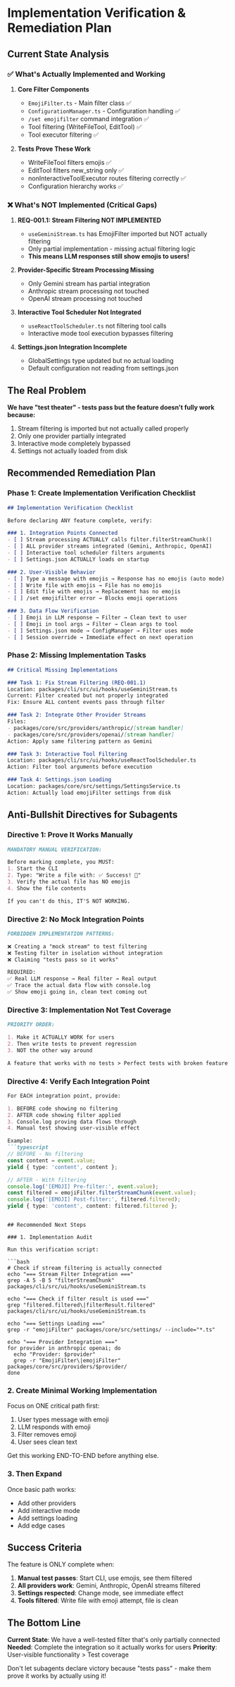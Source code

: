 # Implementation Verification & Remediation Plan

## Current State Analysis

### ✅ What's Actually Implemented and Working

1. **Core Filter Components**
   - `EmojiFilter.ts` - Main filter class ✅
   - `ConfigurationManager.ts` - Configuration handling ✅
   - `/set emojifilter` command integration ✅
   - Tool filtering (WriteFileTool, EditTool) ✅
   - Tool executor filtering ✅

2. **Tests Prove These Work**
   - WriteFileTool filters emojis ✅
   - EditTool filters new_string only ✅
   - nonInteractiveToolExecutor routes filtering correctly ✅
   - Configuration hierarchy works ✅

### ❌ What's NOT Implemented (Critical Gaps)

1. **REQ-001.1: Stream Filtering NOT IMPLEMENTED**
   - `useGeminiStream.ts` has EmojiFilter imported but NOT actually filtering
   - Only partial implementation - missing actual filtering logic
   - **This means LLM responses still show emojis to users!**

2. **Provider-Specific Stream Processing Missing**
   - Only Gemini stream has partial integration
   - Anthropic stream processing not touched
   - OpenAI stream processing not touched

3. **Interactive Tool Scheduler Not Integrated**
   - `useReactToolScheduler.ts` not filtering tool calls
   - Interactive mode tool execution bypasses filtering

4. **Settings.json Integration Incomplete**
   - GlobalSettings type updated but no actual loading
   - Default configuration not reading from settings.json

## The Real Problem

**We have "test theater" - tests pass but the feature doesn't fully work because:**
1. Stream filtering is imported but not actually called properly
2. Only one provider partially integrated
3. Interactive mode completely bypassed
4. Settings not actually loaded from disk

## Recommended Remediation Plan

### Phase 1: Create Implementation Verification Checklist

```markdown
## Implementation Verification Checklist

Before declaring ANY feature complete, verify:

### 1. Integration Points Connected
- [ ] Stream processing ACTUALLY calls filter.filterStreamChunk()
- [ ] ALL provider streams integrated (Gemini, Anthropic, OpenAI)
- [ ] Interactive tool scheduler filters arguments
- [ ] Settings.json ACTUALLY loads on startup

### 2. User-Visible Behavior
- [ ] Type a message with emojis → Response has no emojis (auto mode)
- [ ] Write file with emojis → File has no emojis
- [ ] Edit file with emojis → Replacement has no emojis
- [ ] /set emojifilter error → Blocks emoji operations

### 3. Data Flow Verification
- [ ] Emoji in LLM response → Filter → Clean text to user
- [ ] Emoji in tool args → Filter → Clean args to tool
- [ ] Settings.json mode → ConfigManager → Filter uses mode
- [ ] Session override → Immediate effect on next operation
```

### Phase 2: Missing Implementation Tasks

```markdown
## Critical Missing Implementations

### Task 1: Fix Stream Filtering (REQ-001.1)
Location: packages/cli/src/ui/hooks/useGeminiStream.ts
Current: Filter created but not properly integrated
Fix: Ensure ALL content events pass through filter

### Task 2: Integrate Other Provider Streams
Files:
- packages/core/src/providers/anthropic/[stream handler]
- packages/core/src/providers/openai/[stream handler]
Action: Apply same filtering pattern as Gemini

### Task 3: Interactive Tool Filtering
Location: packages/cli/src/ui/hooks/useReactToolScheduler.ts
Action: Filter tool arguments before execution

### Task 4: Settings.json Loading
Location: packages/core/src/settings/SettingsService.ts
Action: Actually load emojiFilter settings from disk
```

## Anti-Bullshit Directives for Subagents

### Directive 1: Prove It Works Manually

```markdown
MANDATORY MANUAL VERIFICATION:

Before marking complete, you MUST:
1. Start the CLI
2. Type: "Write a file with: ✅ Success! 🎉"
3. Verify the actual file has NO emojis
4. Show the file contents

If you can't do this, IT'S NOT WORKING.
```

### Directive 2: No Mock Integration Points

```markdown
FORBIDDEN IMPLEMENTATION PATTERNS:

❌ Creating a "mock stream" to test filtering
❌ Testing filter in isolation without integration
❌ Claiming "tests pass so it works"

REQUIRED:
✅ Real LLM response → Real filter → Real output
✅ Trace the actual data flow with console.log
✅ Show emoji going in, clean text coming out
```

### Directive 3: Implementation Not Test Coverage

```markdown
PRIORITY ORDER:

1. Make it ACTUALLY WORK for users
2. Then write tests to prevent regression
3. NOT the other way around

A feature that works with no tests > Perfect tests with broken feature
```

### Directive 4: Verify Each Integration Point

```markdown
For EACH integration point, provide:

1. BEFORE code showing no filtering
2. AFTER code showing filter applied
3. Console.log proving data flows through
4. Manual test showing user-visible effect

Example:
```typescript
// BEFORE - No filtering
const content = event.value;
yield { type: 'content', content };

// AFTER - With filtering
console.log('[EMOJI] Pre-filter:', event.value);
const filtered = emojiFilter.filterStreamChunk(event.value);
console.log('[EMOJI] Post-filter:', filtered.filtered);
yield { type: 'content', content: filtered.filtered };
```
```

## Recommended Next Steps

### 1. Implementation Audit

Run this verification script:

```bash
# Check if stream filtering is actually connected
echo "=== Stream Filter Integration ==="
grep -A 5 -B 5 "filterStreamChunk" packages/cli/src/ui/hooks/useGeminiStream.ts

echo "=== Check if filter result is used ==="
grep "filtered.filtered\|filterResult.filtered" packages/cli/src/ui/hooks/useGeminiStream.ts

echo "=== Settings Loading ==="
grep -r "emojiFilter" packages/core/src/settings/ --include="*.ts"

echo "=== Provider Integration ==="
for provider in anthropic openai; do
  echo "Provider: $provider"
  grep -r "EmojiFilter\|emojiFilter" packages/core/src/providers/$provider/
done
```

### 2. Create Minimal Working Implementation

Focus on ONE critical path first:
1. User types message with emoji
2. LLM responds with emoji  
3. Filter removes emoji
4. User sees clean text

Get this working END-TO-END before anything else.

### 3. Then Expand

Once basic path works:
- Add other providers
- Add interactive mode
- Add settings loading
- Add edge cases

## Success Criteria

The feature is ONLY complete when:

1. **Manual test passes**: Start CLI, use emojis, see them filtered
2. **All providers work**: Gemini, Anthropic, OpenAI streams filtered
3. **Settings respected**: Change mode, see immediate effect
4. **Tools filtered**: Write file with emoji attempt, file is clean

## The Bottom Line

**Current State**: We have a well-tested filter that's only partially connected
**Needed**: Complete the integration so it actually works for users
**Priority**: User-visible functionality > Test coverage

Don't let subagents declare victory because "tests pass" - make them prove it works by actually using it!